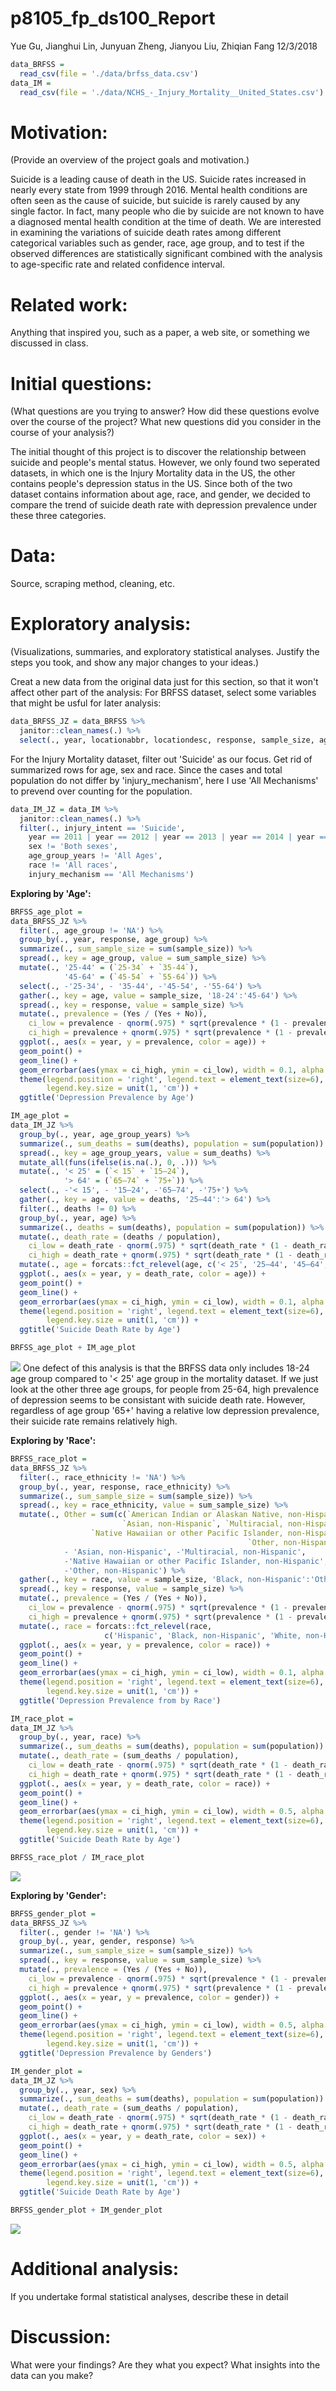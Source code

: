 p8105\_fp\_ds100\_Report
================
Yue Gu, Jianghui Lin, Junyuan Zheng, Jianyou Liu, Zhiqian Fang
12/3/2018

``` r
data_BRFSS = 
  read_csv(file = './data/brfss_data.csv')
data_IM = 
  read_csv(file = './data/NCHS_-_Injury_Mortality__United_States.csv')
```

Motivation:
===========

(Provide an overview of the project goals and motivation.)

Suicide is a leading cause of death in the US. Suicide rates increased in nearly every state from 1999 through 2016. Mental health conditions are often seen as the cause of suicide, but suicide is rarely caused by any single factor. In fact, many people who die by suicide are not known to have a diagnosed mental health condition at the time of death. We are interested in examining the variations of suicide death rates among different categorical variables such as gender, race, age group, and to test if the observed differences are statistically significant combined with the analysis to age-specific rate and related confidence interval.

Related work:
=============

Anything that inspired you, such as a paper, a web site, or something we discussed in class.

Initial questions:
==================

(What questions are you trying to answer? How did these questions evolve over the course of the project? What new questions did you consider in the course of your analysis?)

The initial thought of this project is to discover the relationship between suicide and people's mental status. However, we only found two seperated datasets, in which one is the Injury Mortality data in the US, the other contains people's depression status in the US. Since both of the two dataset contains information about age, race, and gender, we decided to compare the trend of suicide death rate with depression prevalence under these three categories.

Data:
=====

Source, scraping method, cleaning, etc.

Exploratory analysis:
=====================

(Visualizations, summaries, and exploratory statistical analyses. Justify the steps you took, and show any major changes to your ideas.)

Creat a new data from the original data just for this section, so that it won't affect other part of the analysis: For BRFSS dataset, select some variables that might be usful for later analysis:

``` r
data_BRFSS_JZ = data_BRFSS %>% 
  janitor::clean_names(.) %>% 
  select(., year, locationabbr, locationdesc, response, sample_size, age_group, gender, race_ethnicity)
```

For the Injury Mortality dataset, filter out 'Suicide' as our focus. Get rid of summarized rows for age, sex and race. Since the cases and total population do not differ by 'injury\_mechanism', here I use 'All Mechanisms' to prevend over counting for the population.

``` r
data_IM_JZ = data_IM %>% 
  janitor::clean_names(.) %>% 
  filter(., injury_intent == 'Suicide',
    year == 2011 | year == 2012 | year == 2013 | year == 2014 | year == 2015 | year == 2016,
    sex != 'Both sexes',
    age_group_years != 'All Ages',
    race != 'All races',
    injury_mechanism == 'All Mechanisms')
```

**Exploring by 'Age':**

``` r
BRFSS_age_plot = 
data_BRFSS_JZ %>% 
  filter(., age_group != 'NA') %>% 
  group_by(., year, response, age_group) %>% 
  summarize(., sum_sample_size = sum(sample_size)) %>% 
  spread(., key = age_group, value = sum_sample_size) %>% 
  mutate(., '25-44' = (`25-34` + `35-44`),
            '45-64' = (`45-54` + `55-64`)) %>% 
  select(., -'25-34', - '35-44', -'45-54', -'55-64') %>% 
  gather(., key = age, value = sample_size, '18-24':'45-64') %>% 
  spread(., key = response, value = sample_size) %>% 
  mutate(., prevalence = (Yes / (Yes + No)),
    ci_low = prevalence - qnorm(.975) * sqrt(prevalence * (1 - prevalence) / (Yes + No)),
    ci_high = prevalence + qnorm(.975) * sqrt(prevalence * (1 - prevalence) / (Yes + No))) %>% 
  ggplot(., aes(x = year, y = prevalence, color = age)) +
  geom_point() +
  geom_line() +
  geom_errorbar(aes(ymax = ci_high, ymin = ci_low), width = 0.1, alpha = 0.5) + 
  theme(legend.position = 'right', legend.text = element_text(size=6), legend.box = 'vertical',
        legend.key.size = unit(1, 'cm')) +
  ggtitle('Depression Prevalence by Age')

IM_age_plot = 
data_IM_JZ %>% 
  group_by(., year, age_group_years) %>% 
  summarize(., sum_deaths = sum(deaths), population = sum(population)) %>% 
  spread(., key = age_group_years, value = sum_deaths) %>%
  mutate_all(funs(ifelse(is.na(.), 0, .))) %>%
  mutate(., '< 25' = (`< 15` + `15–24`),
            '> 64' = (`65–74` + `75+`)) %>% 
  select(., -'< 15', - '15–24', -'65–74', -'75+') %>%
  gather(., key = age, value = deaths, '25–44':'> 64') %>%
  filter(., deaths != 0) %>% 
  group_by(., year, age) %>% 
  summarize(., deaths = sum(deaths), population = sum(population)) %>% 
  mutate(., death_rate = (deaths / population),
    ci_low = death_rate - qnorm(.975) * sqrt(death_rate * (1 - death_rate) / population),
    ci_high = death_rate + qnorm(.975) * sqrt(death_rate * (1 - death_rate) / population)) %>%
  mutate(., age = forcats::fct_relevel(age, c('< 25', '25–44', '45–64', '> 64'))) %>% 
  ggplot(., aes(x = year, y = death_rate, color = age)) +
  geom_point() +
  geom_line() +
  geom_errorbar(aes(ymax = ci_high, ymin = ci_low), width = 0.1, alpha = 0.8) + 
  theme(legend.position = 'right', legend.text = element_text(size=6), legend.box = 'vertical',
        legend.key.size = unit(1, 'cm')) +
  ggtitle('Suicide Death Rate by Age')

BRFSS_age_plot + IM_age_plot
```

![](p8105_fp_ds100_Report_files/figure-markdown_github/BRFSS_IM_year_age-1.png) One defect of this analysis is that the BRFSS data only includes 18-24 age group compared to '&lt; 25' age group in the mortality dataset. If we just look at the other three age groups, for people from 25-64, high prevalence of depression seems to be consistant with suicide death rate. However, regardless of age group '65+' having a relative low depression prevalence, their suicide rate remains relatively high.

**Exploring by 'Race':**

``` r
BRFSS_race_plot =
data_BRFSS_JZ %>% 
  filter(., race_ethnicity != 'NA') %>% 
  group_by(., year, response, race_ethnicity) %>% 
  summarize(., sum_sample_size = sum(sample_size)) %>% 
  spread(., key = race_ethnicity, value = sum_sample_size) %>%
  mutate(., Other = sum(c(`American Indian or Alaskan Native, non-Hispanic`, 
                         `Asian, non-Hispanic`, `Multiracial, non-Hispanic`,
                  `Native Hawaiian or other Pacific Islander, non-Hispanic`,
                                                     `Other, non-Hispanic`), na.rm = TRUE)) %>%   select(., -'American Indian or Alaskan Native, non-Hispanic',
            - 'Asian, non-Hispanic', -'Multiracial, non-Hispanic',
            -'Native Hawaiian or other Pacific Islander, non-Hispanic',
            -'Other, non-Hispanic') %>%
  gather(., key = race, value = sample_size, 'Black, non-Hispanic':'Other') %>% 
  spread(., key = response, value = sample_size) %>% 
  mutate(., prevalence = (Yes / (Yes + No)),
    ci_low = prevalence - qnorm(.975) * sqrt(prevalence * (1 - prevalence) / (Yes + No)),
    ci_high = prevalence + qnorm(.975) * sqrt(prevalence * (1 - prevalence) / (Yes + No))) %>%
  mutate(., race = forcats::fct_relevel(race,
                     c('Hispanic', 'Black, non-Hispanic', 'White, non-Hispanic', 'Other'))) %>%
  ggplot(., aes(x = year, y = prevalence, color = race)) +
  geom_point() +
  geom_line() +
  geom_errorbar(aes(ymax = ci_high, ymin = ci_low), width = 0.1, alpha = 0.8) + 
  theme(legend.position = 'right', legend.text = element_text(size=6), legend.box = 'vertical',
        legend.key.size = unit(1, 'cm')) +
  ggtitle('Depression Prevalence from by Race')

IM_race_plot =
data_IM_JZ %>% 
  group_by(., year, race) %>%
  summarize(., sum_deaths = sum(deaths), population = sum(population)) %>% 
  mutate(., death_rate = (sum_deaths / population),
    ci_low = death_rate - qnorm(.975) * sqrt(death_rate * (1 - death_rate) / population),
    ci_high = death_rate + qnorm(.975) * sqrt(death_rate * (1 - death_rate) / population)) %>% 
  ggplot(., aes(x = year, y = death_rate, color = race)) +
  geom_point() +
  geom_line() +
  geom_errorbar(aes(ymax = ci_high, ymin = ci_low), width = 0.5, alpha = 0.5) + 
  theme(legend.position = 'right', legend.text = element_text(size=6), legend.box = 'vertical',
        legend.key.size = unit(1, 'cm')) +
  ggtitle('Suicide Death Rate by Age')

BRFSS_race_plot / IM_race_plot
```

![](p8105_fp_ds100_Report_files/figure-markdown_github/BRFSS_IM_year_race-1.png)

**Exploring by 'Gender':**

``` r
BRFSS_gender_plot = 
data_BRFSS_JZ %>% 
  filter(., gender != 'NA') %>% 
  group_by(., year, gender, response) %>% 
  summarize(., sum_sample_size = sum(sample_size)) %>% 
  spread(., key = response, value = sum_sample_size) %>% 
  mutate(., prevalence = (Yes / (Yes + No)),
    ci_low = prevalence - qnorm(.975) * sqrt(prevalence * (1 - prevalence) / (Yes + No)),
    ci_high = prevalence + qnorm(.975) * sqrt(prevalence * (1 - prevalence) / (Yes + No))) %>% 
  ggplot(., aes(x = year, y = prevalence, color = gender)) +
  geom_point() +
  geom_line() +
  geom_errorbar(aes(ymax = ci_high, ymin = ci_low), width = 0.5, alpha = 1) +
  theme(legend.position = 'right', legend.text = element_text(size=6), legend.box = 'vertical',
        legend.key.size = unit(1, 'cm')) +
  ggtitle('Depression Prevalence by Genders')

IM_gender_plot = 
data_IM_JZ %>% 
  group_by(., year, sex) %>% 
  summarize(., sum_deaths = sum(deaths), population = sum(population)) %>% 
  mutate(., death_rate = (sum_deaths / population),
    ci_low = death_rate - qnorm(.975) * sqrt(death_rate * (1 - death_rate) / population),
    ci_high = death_rate + qnorm(.975) * sqrt(death_rate * (1 - death_rate) / population)) %>% 
  ggplot(., aes(x = year, y = death_rate, color = sex)) +
  geom_point() +
  geom_line() +
  geom_errorbar(aes(ymax = ci_high, ymin = ci_low), width = 0.5, alpha = 0.8) + 
  theme(legend.position = 'right', legend.text = element_text(size=6), legend.box = 'vertical',
        legend.key.size = unit(1, 'cm')) +
  ggtitle('Suicide Death Rate by Age')

BRFSS_gender_plot + IM_gender_plot
```

![](p8105_fp_ds100_Report_files/figure-markdown_github/BRFSS_IM_year_gender-1.png)

Additional analysis:
====================

If you undertake formal statistical analyses, describe these in detail

Discussion:
===========

What were your findings? Are they what you expect? What insights into the data can you make?
